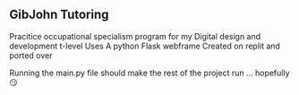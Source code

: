 ## GibJohn Tutoring

Pracitice occupational specialism program for my Digital design and development t-level
Uses A python Flask webframe
Created on replit and ported over

Running the main.py file should make the rest of the project run ... hopefully :smirk:
